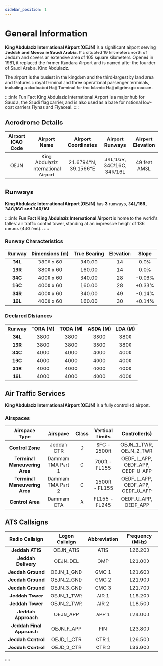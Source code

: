 ```yaml
---
sidebar_position: 1
---
```

# General Information

**King Abdulaziz International Airport (OEJN)**  is a significant airport serving **Jeddah and Mecca in Saudi Arabia**. It's situated 19 kilometers north of Jeddah and covers an extensive area of 105 square kilometers. Opened in 1981, it replaced the former Kandara Airport and is named after the founder of Saudi Arabia, King Abdulaziz. 

The airport is the busiest in the kingdom and the third-largest by land area and features a royal terminal and three operational passenger terminals, including a dedicated Hajj Terminal for the Islamic Hajj pilgrimage season. 

::::info Fun Fact
King Abdulaziz International Airport is a major hub for Saudia, the Saudi flag carrier, and is also used as a base for national low-cost carriers Flynas and Flyadeal.
::::

## Aerodrome Details

| **Airport ICAO Code** |           Airport Name          |  Airport Coordinates  |  Airport Runways  | Airport Elevation |
|:---------------------:|:-------------------------------:|:---------------------:|:-----------------:|:-----------------:|
|          OEJN         | King Abdulaziz International Airport | 21.6794°N, 39.1566°E | 34L/16R, 34C/16C, 34R/16L |    49 feat AMSL   |

## Runways

**King Abdulaziz International Airport (OEJN)** has **3** runways, **34L/16R, 34C/16C and 34R/16L**. 

::::info **Fun Fact**
**King Abdulaziz International Airport** is home to the world's tallest air traffic control tower, standing at an impressive height of 136 meters (446 feet)..
::::

### Runway Characteristics

|  Runway | Dimensions (m) | True Bearing | Elevation |  Slope  |
|:-------:|:--------------:|:------------:|:---------:|:-------:|
| **34L** |    3800 x 60   |    340.00    |     14    | 0.0% |
| **16R** |    3800 x 60   |    160.00    |     14    | 0.0% |
| **34C** |    4000 x 60   |    340.00    |     28    | -0.06%  |
| **16C** |    4000 x 60   |    160.00    |     28    | +0.33%  |
| **34R** |    4000 x 60   |    340.00    |     49    | -0.14%  |
| **16L** |    4000 x 60   |    160.00    |     30    | +0.14%  |

### Declared Distances

| **Runway** | **TORA (M)** | **TODA (M)** | **ASDA (M)** | **LDA (M)** |
|:----------:|:------------:|:------------:|:------------:|:-----------:|
|   **34L**  |     3800     |     3800     |     3800     |     3800    |
|   **16R**  |     3800     |     3800     |     3800     |     3800    |
|   **34C**  |     4000     |     4000     |     4000     |     4000    |
|   **16C**  |     4000     |     4000     |     4000     |     4000    |
|   **34R**  |     4000     |     4000     |     4000     |     4000    |
|   **16L**  |     4000     |     4000     |     4000     |     4000    |

## Air Traffic Services

**King Abdulaziz International Airport (OEJN)** is a fully controlled airport.

### Airspaces

|       **Airspace Type**       |    **Airspace**   | **Class** | **Vertical Limits** |          **Controller(s)**          |
|:-----------------------------:|:-----------------:|:------------------:|:-------------------:|:--------------------------------:|
|        **Control Zone**       |     Jeddah CTR    |     D    |     SFC - 2500ft    |      OEJN_1_TWR, OEJN_2_TWR      |
| **Terminal Maneuvering Area** | Dammam TMA Part 1 |     C    |    700ft - FL155    | OEDF_L_APP, OEDF_APP, OEDF_U_APP |
| **Terminal Maneuvering Area** | Dammam TMA Part 2 |     C    |    2500ft - FL155   | OEDF_L_APP, OEDF_APP, OEDF_U_APP |
|        **Control Area**       |     Dammam CTA    |      A     |    FL155 - FL245    |       OEDF_U_APP, OEDF_APP       |

## ATS Callsigns

|  **Radio Callsign** | **Logon Callsign** | **Abbreviation** | **Frequency (MHz)** |
|:-------------------:|:------------------:|:----------------:|:-------------------:|
|   **Jeddah ATIS**   |      OEJN_ATIS     |       ATIS       |       126.200       |
| **Jeddah Delivery** |      OEJN_DEL      |       GMP        |       121.800       |
|  **Jeddah Ground**  |     OEJN_1_GND     |       GMC 1      |       121.600       |
|  **Jeddah Ground**  |     OEJN_2_GND     |       GMC 2      |       121.900       |
|  **Jeddah Ground**  |     OEJN_3_GND     |       GMC 3      |       121.700       |
|   **Jeddah Tower**  |     OEJN_1_TWR     |       AIR 1      |       118.200       |
|   **Jeddah Tower**  |     OEJN_2_TWR     |       AIR 2      |       118.500       |
| **Jeddah Approach** |      OEJN_APP      |       APP 1      |       124.000       |
| **Jeddah Final Approach** |     OEJN_F_APP     |       FIN      |       123.800       |
| **Jeddah Control**  |      OEJD_1_CTR      |       CTR 1      |       126.500       |
| **Jeddah Control**  |      OEJD_2_CTR    |       CTR 2      |       133.900       |

::::
